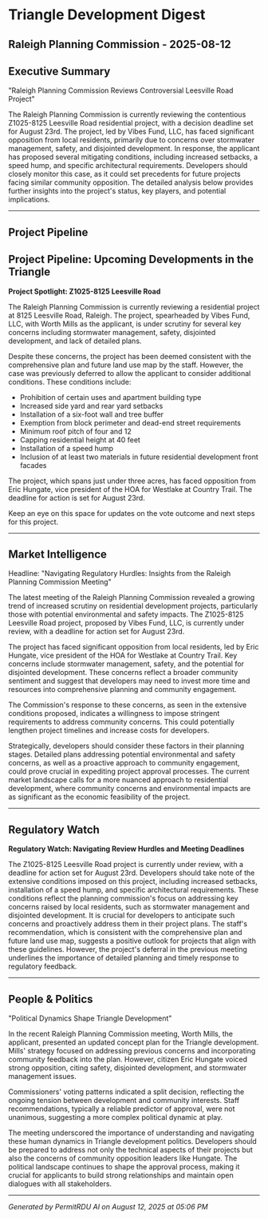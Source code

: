 # Triangle Development Digest

## Raleigh Planning Commission - 2025-08-12

## Executive Summary

"Raleigh Planning Commission Reviews Controversial Leesville Road Project"

The Raleigh Planning Commission is currently reviewing the contentious Z1025-8125 Leesville Road residential project, with a decision deadline set for August 23rd. The project, led by Vibes Fund, LLC, has faced significant opposition from local residents, primarily due to concerns over stormwater management, safety, and disjointed development. In response, the applicant has proposed several mitigating conditions, including increased setbacks, a speed hump, and specific architectural requirements. Developers should closely monitor this case, as it could set precedents for future projects facing similar community opposition. The detailed analysis below provides further insights into the project's status, key players, and potential implications.

---

## Project Pipeline

## Project Pipeline: Upcoming Developments in the Triangle

**Project Spotlight: Z1025-8125 Leesville Road**

The Raleigh Planning Commission is currently reviewing a residential project at 8125 Leesville Road, Raleigh. The project, spearheaded by Vibes Fund, LLC, with Worth Mills as the applicant, is under scrutiny for several key concerns including stormwater management, safety, disjointed development, and lack of detailed plans.

Despite these concerns, the project has been deemed consistent with the comprehensive plan and future land use map by the staff. However, the case was previously deferred to allow the applicant to consider additional conditions. These conditions include:

- Prohibition of certain uses and apartment building type
- Increased side yard and rear yard setbacks
- Installation of a six-foot wall and tree buffer
- Exemption from block perimeter and dead-end street requirements
- Minimum roof pitch of four and 12
- Capping residential height at 40 feet
- Installation of a speed hump
- Inclusion of at least two materials in future residential development front facades

The project, which spans just under three acres, has faced opposition from Eric Hungate, vice president of the HOA for Westlake at Country Trail. The deadline for action is set for August 23rd.

Keep an eye on this space for updates on the vote outcome and next steps for this project.

---

## Market Intelligence

Headline: "Navigating Regulatory Hurdles: Insights from the Raleigh Planning Commission Meeting"

The latest meeting of the Raleigh Planning Commission revealed a growing trend of increased scrutiny on residential development projects, particularly those with potential environmental and safety impacts. The Z1025-8125 Leesville Road project, proposed by Vibes Fund, LLC, is currently under review, with a deadline for action set for August 23rd. 

The project has faced significant opposition from local residents, led by Eric Hungate, vice president of the HOA for Westlake at Country Trail. Key concerns include stormwater management, safety, and the potential for disjointed development. These concerns reflect a broader community sentiment and suggest that developers may need to invest more time and resources into comprehensive planning and community engagement.

The Commission's response to these concerns, as seen in the extensive conditions proposed, indicates a willingness to impose stringent requirements to address community concerns. This could potentially lengthen project timelines and increase costs for developers.

Strategically, developers should consider these factors in their planning stages. Detailed plans addressing potential environmental and safety concerns, as well as a proactive approach to community engagement, could prove crucial in expediting project approval processes. The current market landscape calls for a more nuanced approach to residential development, where community concerns and environmental impacts are as significant as the economic feasibility of the project.

---

## Regulatory Watch

**Regulatory Watch: Navigating Review Hurdles and Meeting Deadlines**

The Z1025-8125 Leesville Road project is currently under review, with a deadline for action set for August 23rd. Developers should take note of the extensive conditions imposed on this project, including increased setbacks, installation of a speed hump, and specific architectural requirements. These conditions reflect the planning commission's focus on addressing key concerns raised by local residents, such as stormwater management and disjointed development. It is crucial for developers to anticipate such concerns and proactively address them in their project plans. The staff's recommendation, which is consistent with the comprehensive plan and future land use map, suggests a positive outlook for projects that align with these guidelines. However, the project's deferral in the previous meeting underlines the importance of detailed planning and timely response to regulatory feedback.

---

## People & Politics

"Political Dynamics Shape Triangle Development"

In the recent Raleigh Planning Commission meeting, Worth Mills, the applicant, presented an updated concept plan for the Triangle development. Mills' strategy focused on addressing previous concerns and incorporating community feedback into the plan. However, citizen Eric Hungate voiced strong opposition, citing safety, disjointed development, and stormwater management issues. 

Commissioners' voting patterns indicated a split decision, reflecting the ongoing tension between development and community interests. Staff recommendations, typically a reliable predictor of approval, were not unanimous, suggesting a more complex political dynamic at play. 

The meeting underscored the importance of understanding and navigating these human dynamics in Triangle development politics. Developers should be prepared to address not only the technical aspects of their projects but also the concerns of community opposition leaders like Hungate. The political landscape continues to shape the approval process, making it crucial for applicants to build strong relationships and maintain open dialogues with all stakeholders.

---

*Generated by PermitRDU AI on August 12, 2025 at 05:06 PM*

